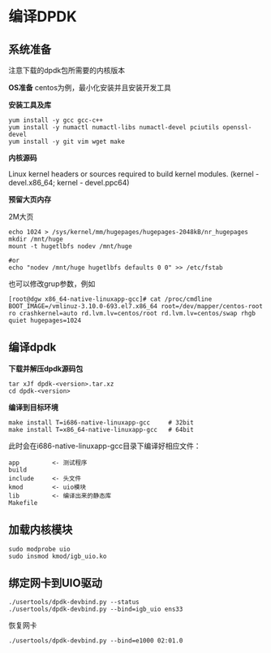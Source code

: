 # 编译DPDK

## 系统准备

注意下载的dpdk包所需要的内核版本

**OS准备**
centos为例，最小化安装并且安装开发工具

**安装工具及库**
```
yum install -y gcc gcc-c++
yum install -y numactl numactl-libs numactl-devel pciutils openssl-devel
yum install -y git vim wget make
```

**内核源码**

Linux kernel headers or sources required to build kernel modules.
(kernel - devel.x86_64; kernel - devel.ppc64)

**预留大页内存**

2M大页

```
echo 1024 > /sys/kernel/mm/hugepages/hugepages-2048kB/nr_hugepages
mkdir /mnt/huge
mount -t hugetlbfs nodev /mnt/huge

#or
echo "nodev /mnt/huge hugetlbfs defaults 0 0" >> /etc/fstab
```

也可以修改grup参数，例如
```
[root@dgw x86_64-native-linuxapp-gcc]# cat /proc/cmdline
BOOT_IMAGE=/vmlinuz-3.10.0-693.el7.x86_64 root=/dev/mapper/centos-root ro crashkernel=auto rd.lvm.lv=centos/root rd.lvm.lv=centos/swap rhgb quiet hugepages=1024
```

## 编译dpdk

**下载并解压dpdk源码包**

```
tar xJf dpdk-<version>.tar.xz
cd dpdk-<version>
```

**编译到目标环境**

```
make install T=i686-native-linuxapp-gcc     # 32bit
make install T=x86_64-native-linuxapp-gcc   # 64bit
```

此时会在i686-native-linuxapp-gcc目录下编译好相应文件：


```
app         <- 测试程序
build
include     <- 头文件
kmod        <- uio模块
lib         <- 编译出来的静态库
Makefile
```

## 加载内核模块

```
sudo modprobe uio
sudo insmod kmod/igb_uio.ko
```

## 绑定网卡到UIO驱动

```
./usertools/dpdk-devbind.py --status
./usertools/dpdk-devbind.py --bind=igb_uio ens33
```

恢复网卡

```
./usertools/dpdk-devbind.py --bind=e1000 02:01.0
```
